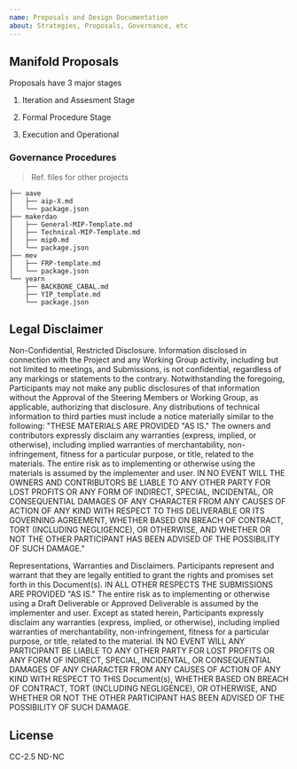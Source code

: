```yaml
---
name: Proposals and Design Documentation
about: Strategies, Proposals, Governance, etc
---
```


## Manifold Proposals

Proposals have 3 major stages

1. Iteration and Assesment Stage

2. Formal Procedure Stage

3. Execution and Operational

### Governance Procedures

> Ref. files for other projects

```
├── aave
│   ├── aip-X.md
│   └── package.json
├── makerdao
│   ├── General-MIP-Template.md
│   ├── Technical-MIP-Template.md
│   ├── mip0.md
│   └── package.json
├── mev
│   ├── FRP-template.md
│   └── package.json
└── yearn
    ├── BACKBONE_CABAL.md
    ├── YIP_template.md
    └── package.json

```

## Legal Disclaimer

Non-Confidential, Restricted Disclosure. Information disclosed in connection
with the Project and any Working Group activity, including but not limited to
meetings, and Submissions, is not confidential, regardless of any markings or
statements to the contrary. Notwithstanding the foregoing, Participants may not
make any public disclosures of that information without the Approval of the
Steering Members or Working Group, as applicable, authorizing that disclosure.
Any distributions of technical information to third parties must include a
notice materially similar to the following: "THESE MATERIALS ARE PROVIDED "AS
IS." The owners and contributors expressly disclaim any warranties (express,
implied, or otherwise), including implied warranties of merchantability,
non-infringement, fitness for a particular purpose, or title, related to the
materials. The entire risk as to implementing or otherwise using the materials
is assumed by the implementer and user. IN NO EVENT WILL THE OWNERS AND
CONTRIBUTORS BE LIABLE TO ANY OTHER PARTY FOR LOST PROFITS OR ANY FORM OF
INDIRECT, SPECIAL, INCIDENTAL, OR CONSEQUENTIAL DAMAGES OF ANY CHARACTER FROM
ANY CAUSES OF ACTION OF ANY KIND WITH RESPECT TO THIS DELIVERABLE OR ITS
GOVERNING AGREEMENT, WHETHER BASED ON BREACH OF CONTRACT, TORT (INCLUDING
NEGLIGENCE), OR OTHERWISE, AND WHETHER OR NOT THE OTHER PARTICIPANT HAS BEEN
ADVISED OF THE POSSIBILITY OF SUCH DAMAGE."

Representations, Warranties and Disclaimers. Participants represent and warrant
that they are legally entitled to grant the rights and promises set forth in
this Document(s). IN ALL OTHER RESPECTS THE SUBMISSIONS ARE PROVIDED "AS IS."
The entire risk as to implementing or otherwise using a Draft Deliverable or
Approved Deliverable is assumed by the implementer and user. Except as stated
herein, Participants expressly disclaim any warranties (express, implied, or
otherwise), including implied warranties of merchantability, non-infringement,
fitness for a particular purpose, or title, related to the material. IN NO EVENT
WILL ANY PARTICIPANT BE LIABLE TO ANY OTHER PARTY FOR LOST PROFITS OR ANY FORM
OF INDIRECT, SPECIAL, INCIDENTAL, OR CONSEQUENTIAL DAMAGES OF ANY CHARACTER FROM
ANY CAUSES OF ACTION OF ANY KIND WITH RESPECT TO THIS Document(s), WHETHER BASED
ON BREACH OF CONTRACT, TORT (INCLUDING NEGLIGENCE), OR OTHERWISE, AND WHETHER OR
NOT THE OTHER PARTICIPANT HAS BEEN ADVISED OF THE POSSIBILITY OF SUCH DAMAGE.

## License

CC-2.5 ND-NC
